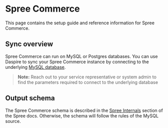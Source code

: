 # Spree Commerce

This page contains the setup guide and reference information for Spree Commerce.

## Sync overview

Spree Commerce can run on MySQL or Postgres databases. You can use Daspire to sync your Spree Commerce instance by connecting to the underlying [MySQL database](./mysql.md).

  > **Note:** Reach out to your service representative or system admin to find the parameters required to connect to the underlying database

## Output schema

The Spree Commerce schema is described in the [Spree Internals](https://dev-docs.spreecommerce.org/internals/) section of the Spree docs. Otherwise, the schema will follow the rules of the MySQL source.